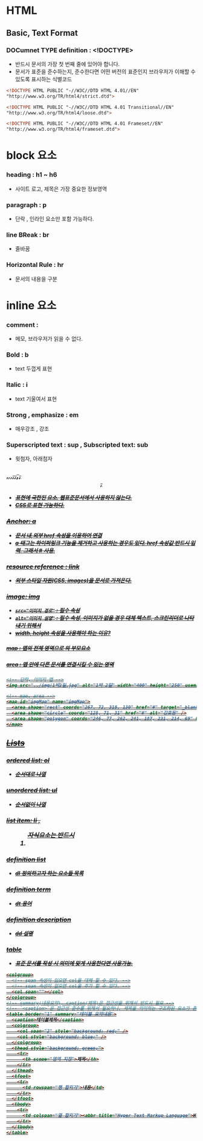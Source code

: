 # HTML

## Basic, Text Format


### DOCumnet TYPE definition : <!DOCTYPE>
- 반드시 문서의 가장 첫 번째 줄에 있어야 합니다.
- 문서가 표준을 준수하는지, 준수한다면 어떤 버전의 표준인지 브라우저가 이해할 수 있도록 표시하는 식별코드
```html
<!DOCTYPE HTML PUBLIC "-//W3C//DTD HTML 4.01//EN"
"http://www.w3.org/TR/html4/strict.dtd">

<!DOCTYPE HTML PUBLIC "-//W3C//DTD HTML 4.01 Transitional//EN"
"http://www.w3.org/TR/html4/loose.dtd">

<!DOCTYPE HTML PUBLIC "-//W3C//DTD HTML 4.01 Frameset//EN"
"http://www.w3.org/TR/html4/frameset.dtd">
```

# block 요소
### heading : h1 ~ h6
- 사이트 로고, 제목은 가장 중요한 정보영역
### paragraph : p
- 단락 , 인라인 요소만 포함 가능하다.
### line BReak : br
- 줄바꿈
### Horizontal Rule : hr
- 문서의 내용을 구분

# inline 요소
### comment : <!-- -->
- 메모, 브라우저가 읽을 수 없다.

### Bold : b
- text 두껍게 표현
### ltalic : i
- text 기울여서 표현
### Strong , emphasize : em
- 매우강조 , 강조
### Superscripted text : sup , Subscripted text: sub
- 윗첨자, 아래첨자

### <b>,<i>,<u>,<strike>,<s>,<big>,<small>,<center>,<font>
- 표현에 국한된 요소. 웹표준문서에서 사용하지 않는다.
- CSS로 표현 가능하다.

### Anchor: a
- 문서 내,외부 href 속성을 이용하여 연결
- a 태그는 하이퍼링크 기능을 제거하고 사용하는 경우도 있다. href 속성값 반드시 입력. 그래서 # 사용.
### resource reference : link
- 외부 스타일 자원(CSS, images)을 문서로 가져온다.


### image: img
- `src="이미지 경로"` : 필수 속성
- `alt="이미지 설명"` : 필수 속성, 이미지가 없을 경우 대체 텍스트, 스크린리더로 나타내기 위해서
- width, height 속성을 사용해야 하는 이유?


##### map : 맵의 전체 영역으로 <area/>의 부모요소
##### area : 맵 안에 다른 문서를 연결시킬 수 있는 영역

```html
<!-- 단락, 이미지 맵 -->
<img src="../img/1박2일.jpg" alt="1박 2일" width="400" height="250" usemap="#imgMap" />

<!-- map, area -->
<map id="imgMap" name="imgMap">
  <area shape="rect" coords="267, 72, 318, 130" href="#" target="_blank" alt="이수근" />
  <area shape="circle" coords="128, 71, 31" href="#" alt="강호동" />
  <area shape="polygon" coords="246, 77, 262, 241, 187, 231, 214, 69" href="#" alt="이수근" />
</map>
```

## Lists
### ordered list: ol
- 순서대로 나열
### unordered list: ul
- 순서없이 나열
### list item: li , <ul><ol> 자식요소는 반드시 <li>

### definition list
- dl 정의하고자 하는 요소들 목록
### definition term
- dt 용어
### definition description
- dd 설명


### table
- 표준 문서를 작성 시 의미에 맞게 사용한다면 사용가능.

```html
<colgroup>
  <!-- span 속성이 있으면 col을 대체 할 수 있다. -->
  <!-- span 속성이 없으면 col을 추가 할 수 있다. -->
  <col span=""></col>
</colgroup>
<!-- summary(내용요약), caption(제목)은 접근성을 위해서 반드시 필요 -->
<!-- `<caption>`은 접근성 준수를 위해서 필요하나, 제목을 의미하는 구조화된 요소가 존재할 경우 생략 가능하다 -->
<table border="1" summary="테이블 요약내용">
  <caption>테이블제목</caption>
  <colgroup>
    <col span="2" style="background: red;" />
    <col style="background: blue;" />
  </colgroup>
  <thead style="background: green;">
    <tr>
      <th scope="영역 지정">제목</th>
    </tr>
  </thead>
  <tfoot>
    <tr>
      <td rowspan="행 합치기">내용</td>
    </tr>
  </tfoot>
  <tbody>
    <tr>
      <td colspan="열 합치기"><abbr title="Hyper Text Markup Language">HTML(축약 설정)</abbr></td>
    </tr>
  </tbody>
</table>
```
